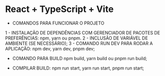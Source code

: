 # React + TypeScript + Vite

- COMANDOS PARA FUNCIONAR O PROJETO

 1 - INSTALAÇÃO DE DEPENDÊNCIAS COM GERENCIADOR DE PACOTES DE PREFERÊNCIAS: npm, yarn ou pnpm.
 2 - INCLUSÃO DE VARIÁVEL DE AMBIENTE (SE NECESSÁRIO);
 3 - COMANDO RUN DEV PARA RODAR A APLICAÇÃO: npm dev, yarn dev, pnpm dev;
 

 - COMANDO PARA BUILD
  npm build, yarn build ou pnpm run build;

 - COMPILAR BUILD:
  npm run start, yarn run start, pnpm run start;